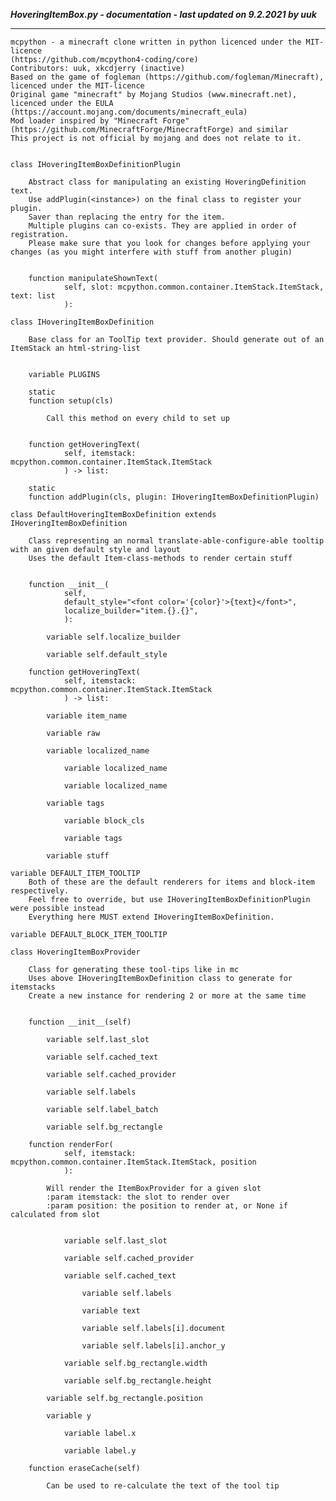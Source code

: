 ***HoveringItemBox.py - documentation - last updated on 9.2.2021 by uuk***
___

    mcpython - a minecraft clone written in python licenced under the MIT-licence 
    (https://github.com/mcpython4-coding/core)
    Contributors: uuk, xkcdjerry (inactive)
    Based on the game of fogleman (https://github.com/fogleman/Minecraft), licenced under the MIT-licence
    Original game "minecraft" by Mojang Studios (www.minecraft.net), licenced under the EULA
    (https://account.mojang.com/documents/minecraft_eula)
    Mod loader inspired by "Minecraft Forge" (https://github.com/MinecraftForge/MinecraftForge) and similar
    This project is not official by mojang and does not relate to it.


    class IHoveringItemBoxDefinitionPlugin
        
        Abstract class for manipulating an existing HoveringDefinition text.
        Use addPlugin(<instance>) on the final class to register your plugin.
        Saver than replacing the entry for the item.
        Multiple plugins can co-exists. They are applied in order of registration.
        Please make sure that you look for changes before applying your changes (as you might interfere with stuff from another plugin)


        function manipulateShownText(
                self, slot: mcpython.common.container.ItemStack.ItemStack, text: list
                ):

    class IHoveringItemBoxDefinition
        
        Base class for an ToolTip text provider. Should generate out of an ItemStack an html-string-list


        variable PLUGINS

        static
        function setup(cls)
            
            Call this method on every child to set up


        function getHoveringText(
                self, itemstack: mcpython.common.container.ItemStack.ItemStack
                ) -> list:

        static
        function addPlugin(cls, plugin: IHoveringItemBoxDefinitionPlugin)

    class DefaultHoveringItemBoxDefinition extends IHoveringItemBoxDefinition
        
        Class representing an normal translate-able-configure-able tooltip with an given default style and layout
        Uses the default Item-class-methods to render certain stuff


        function __init__(
                self,
                default_style="<font color='{color}'>{text}</font>",
                localize_builder="item.{}.{}",
                ):

            variable self.localize_builder

            variable self.default_style

        function getHoveringText(
                self, itemstack: mcpython.common.container.ItemStack.ItemStack
                ) -> list:

            variable item_name

            variable raw

            variable localized_name

                variable localized_name

                variable localized_name

            variable tags

                variable block_cls

                variable tags

            variable stuff

    variable DEFAULT_ITEM_TOOLTIP
        Both of these are the default renderers for items and block-item respectively.
        Feel free to override, but use IHoveringItemBoxDefinitionPlugin were possible instead
        Everything here MUST extend IHoveringItemBoxDefinition.

    variable DEFAULT_BLOCK_ITEM_TOOLTIP

    class HoveringItemBoxProvider
        
        Class for generating these tool-tips like in mc
        Uses above IHoveringItemBoxDefinition class to generate for itemstacks
        Create a new instance for rendering 2 or more at the same time


        function __init__(self)

            variable self.last_slot

            variable self.cached_text

            variable self.cached_provider

            variable self.labels

            variable self.label_batch

            variable self.bg_rectangle

        function renderFor(
                self, itemstack: mcpython.common.container.ItemStack.ItemStack, position
                ):
            
            Will render the ItemBoxProvider for a given slot
            :param itemstack: the slot to render over
            :param position: the position to render at, or None if calculated from slot


                variable self.last_slot

                variable self.cached_provider

                variable self.cached_text

                    variable self.labels

                    variable text

                    variable self.labels[i].document

                    variable self.labels[i].anchor_y

                variable self.bg_rectangle.width

                variable self.bg_rectangle.height

            variable self.bg_rectangle.position

            variable y

                variable label.x

                variable label.y

        function eraseCache(self)
            
            Can be used to re-calculate the text of the tool tip
